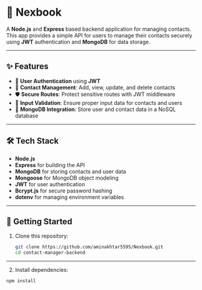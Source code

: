 # 📇 Nexbook

A **Node.js** and **Express** based backend application for managing contacts.  
This app provides a simple API for users to manage their contacts securely using **JWT** authentication and **MongoDB** for data storage.

---

## ✨ Features

- 🔐 **User Authentication** using **JWT**  
- 📱 **Contact Management**: Add, view, update, and delete contacts  
- 🛡️ **Secure Routes**: Protect sensitive routes with JWT middleware  
- 📝 **Input Validation**: Ensure proper input data for contacts and users  
- 💾 **MongoDB Integration**: Store user and contact data in a NoSQL database

---

## 🛠️ Tech Stack

- **Node.js**  
- **Express** for building the API  
- **MongoDB** for storing contacts and user data  
- **Mongoose** for MongoDB object modeling  
- **JWT** for user authentication  
- **Bcrypt.js** for secure password hashing  
- **dotenv** for managing environment variables

---

## 🚀 Getting Started

1. Clone this repository:
   ```bash
   git clone https://github.com/aminakhtar5595/Nexbook.git
   cd contact-manager-backend

---

2. Install dependencies:
```bash
npm install
